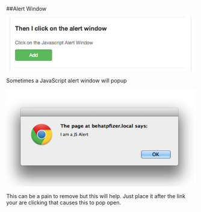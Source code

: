 ##Alert Window

![Alert](images/alert_window.png)

Sometimes a JavaScript alert window will popup

![Example](images/alert_example.png)

This can be a pain to remove but this will help.
Just place it after the link your are clicking that causes this to pop open.

